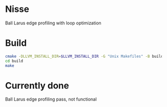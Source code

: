 # Nisse
Ball Larus edge profiling with loop optimization

# Build
```bash
cmake -DLLVM_INSTALL_DIR=$LLVM_INSTALL_DIR -G "Unix Makefiles" -B build/ .
cd build
make
```

# Currently done
Ball Larus edge profiling pass, not functional